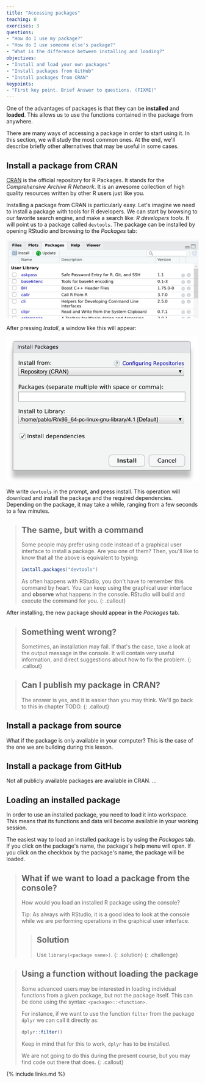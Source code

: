 ```yaml
---
title: "Accessing packages"
teaching: 0
exercises: 3
questions:
- "How do I use my package?"
- "How do I use someone else's package?"
- "What is the difference between installing and loading?"
objectives:
- "Install and load your own packages"
- "Install packages from GitHub"
- "Install packages from CRAN"
keypoints:
- "First key point. Brief Answer to questions. (FIXME)"
---
```


One of the advantages of packages is that they can be **installed** and **loaded**.
This allows us to use the functions contained in the package from anywhere.

There are many ways of accessing a package in order to start using it.
In this section, we will study the most common ones.
At the end, we'll describe briefly other alternatives that may be useful in some cases.
## Install a package from CRAN

[CRAN](https://cran.r-project.org/) is the official repository for R Packages.
It stands for the _Comprehensive Archive R Network_.
It is an awesome collection of high quality resources written by other R users just like you.

Installing a package from CRAN is particularly easy.
Let's imagine we need to install a package with tools for R developers.
We can start by browsing to our favorite search engine, and make a search like: _R developers tools_.
It will point us to a package called `devtools`.
The package can be installed by opening RStudio and browsing to the _Packages_ tab:

![Packages tab](../fig/packages.png)

After pressing _Install_, a window like this will appear:

![Install prompt](../fig/install.png)

We write `devtools` in the prompt, and press install.
This operation will download and install the package and the required dependencies.
Depending on the package, it may take a while, ranging from a few seconds to a few minutes.

> ## The same, but with a command
> Some people may prefer using code instead of a graphical user interface to install a package.
> Are you one of them?
> Then, you'll like to know that all the above is equivalent to typing:
> 
> ```r
> install.packages("devtools")
> ```
>
> As often happens with RStudio, you don't have to remember this command by heart.
> You can keep using the graphical user interface and **observe** what happens in the console.
> RStudio will build and execute the command for you.
{: .callout}

After installing, the new package should appear in the _Packages_ tab.
> ## Something went wrong?
> Sometimes, an installation may fail.
> If that's the case, take a look at the output message in the console.
> It will contain very useful information, and direct suggestions about how to fix the problem.
{: .callout}

> ## Can I publish my package in CRAN?
> The answer is yes, and it is easier than you may think.
> We'll go back to this in chapter TODO.
{: .callout}


## Install a package from source

What if the package is only available in your computer?
This is the case of the one we are building during this lesson.

## Install a package from GitHub

Not all publicly available packages are available in CRAN.
...

## Loading an installed package

In order to use an installed package, you need to load it into workspace.
This means that its functions and data will become available in your working session.

The easiest way to load an installed package is by using the _Packages_ tab.
If you click on the package's name, the package's help menu will open.
If you click on the checkbox by the package's name, the package will be loaded.

> ## What if we want to load a package from the console?
> How would you load an installed R package using the console?
>
> Tip: As always with RStudio, it is a good idea to look at the console while we are performing operations in the graphical user interface.
> > ## Solution
> > Use `library(<package name>)`.
> {: .solution}
{: .challenge}

> ## Using a function without loading the package
> Some advanced users may be interested in loading individual functions from a given package, but not the package itself.
> This can be done using the syntax: `<package>::<function>`.
>
> For instance, if we want to use the function `filter` from the package `dplyr` we can call it directly as:
>
> ```r
> dplyr::filter()
> ```
> Keep in mind that for this to work, `dplyr` has to be installed.
>
> We are not going to do this during the present course, but you may find code out there that does.
{: .callout}

{% include links.md %}